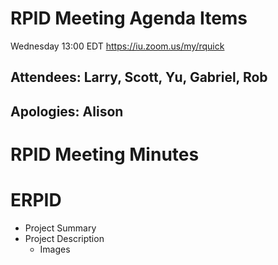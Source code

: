 # RPID Meeting Agenda Items
Wednesday 13:00 EDT
https://iu.zoom.us/my/rquick
   
## Attendees: Larry, Scott, Yu, Gabriel, Rob
## Apologies: Alison
   
# RPID Meeting Minutes

# ERPID
   * Project Summary
   * Project Description
      * Images
